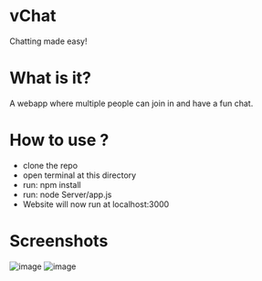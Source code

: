 # vChat
Chatting made easy!
# What is it?
A webapp where multiple people can join in and have a fun chat.
# How to use ?
* clone the repo
* open terminal at this directory
* run: npm install
* run: node Server/app.js
* Website will now run at localhost:3000
# Screenshots
![image](https://user-images.githubusercontent.com/67542982/201988615-32b3c517-41e1-4fdc-9c69-1b0dfafcf745.png)
![image](https://user-images.githubusercontent.com/67542982/201989024-356022da-88b3-4a27-ae47-7d3cccb31845.png)
